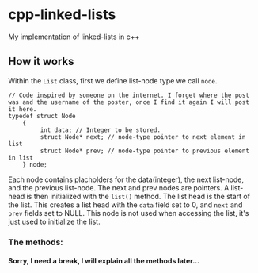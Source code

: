 # cpp-linked-lists
My implementation of linked-lists in c++ 
## How it works 
Within the `List` class, first we define list-node type we call `node`.  
```
// Code inspired by someone on the internet. I forget where the post was and the username of the poster, once I find it again I will post it here.
typedef struct Node 
	{  
		 int data; // Integer to be stored.
		 struct Node* next; // node-type pointer to next element in list
		 struct Node* prev; // node-type pointer to previous element in list
	} node;
```
Each node contains placholders for the data(integer), the next list-node, and the previous list-node. The next and prev nodes are pointers. 
A list-head is then initialized with the `list()` method. The list head is the start of the list. This creates a list 
head with the `data` field set to 0, and `next` and `prev` fields set to NULL. This node is not used when accessing the list, 
it's just used to initialize the list. 

### The methods:
#### Sorry, I need a break, I will explain all the methods later...
